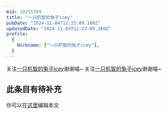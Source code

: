 ```yaml
---
mid: 10255309
title: "一只机智的兔子icey"
pubDate: "2024-11-04T11:22:09.160Z"
updatedDate: "2024-11-04T11:22:09.160Z"
profile:
  {
    Nickname: ["一只机智的兔子icey"],
  }
---
```


关注[一只机智的兔子icey](https://space.bilibili.com/10255309)谢谢喵~ 关注[一只机智的兔子icey](https://space.bilibili.com/10255309)谢谢喵~

## 此条目有待补充
你可以在[这里](https://github.com/Yuhanawa/VTuber.ICU-Content/edit/master/v/一只机智的兔子icey/index.md)编辑本文
